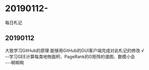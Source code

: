﻿# 20190112-
每日札记

## 20190112
大致学习GitHub的原理 能够用GitHub的GUI客户端完成对此札记的修改 √<br>
--学习GEE计算每类地物面积、PageRank的G矩阵的谱图、数模小会<br>
---啊啊啊<br>

